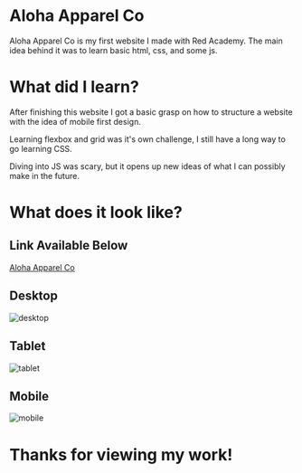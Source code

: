 
# Aloha Apparel Co
Aloha Apparel Co is my first website I made with Red Academy. The main idea behind it was to learn basic html, css, and some js.

# What did I learn?
After finishing this website I got a basic grasp on how to structure a website with the idea of mobile first design.

Learning flexbox and grid was it's own challenge, I still have a long way to go learning CSS. 

Diving into JS was scary, but it opens up new ideas of what I can possibly make in the future.

# What does it look like?
## Link Available Below
[Aloha Apparel Co](https://fostlt.github.io/aloha-apparel-co/ )

## Desktop
![desktop](https://user-images.githubusercontent.com/49625943/69920960-a9f4a100-1442-11ea-9a72-c0a190885f73.gif)

## Tablet
![tablet](https://user-images.githubusercontent.com/49625943/69921012-343d0500-1443-11ea-8dd9-82df98aa545b.gif)
## Mobile
![mobile](https://user-images.githubusercontent.com/49625943/69921032-6c444800-1443-11ea-96f1-9c9f1a058b87.gif)

# Thanks for viewing my work!